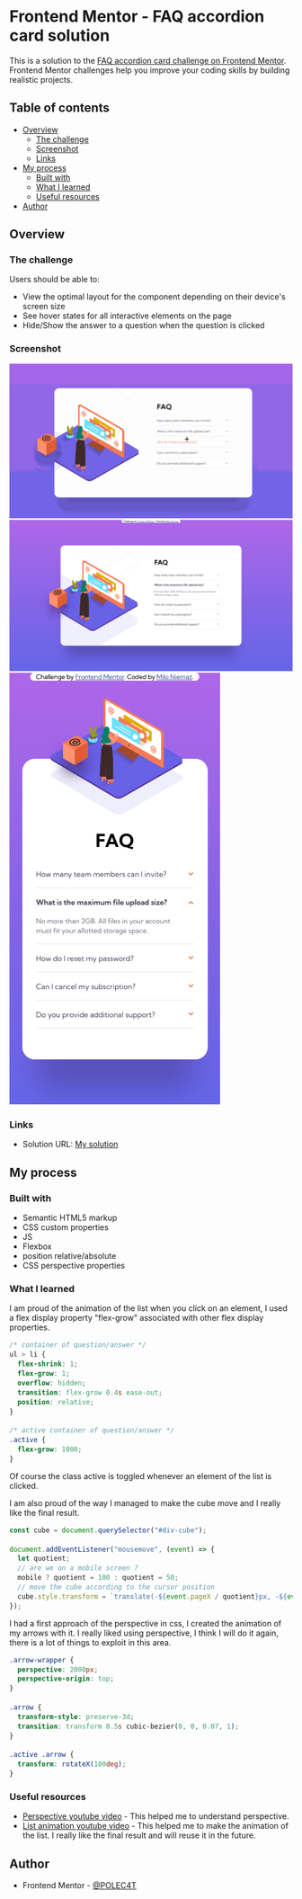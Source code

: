 # Frontend Mentor - FAQ accordion card solution

This is a solution to the [FAQ accordion card challenge on Frontend Mentor](https://www.frontendmentor.io/challenges/faq-accordion-card-XlyjD0Oam). Frontend Mentor challenges help you improve your coding skills by building realistic projects. 

## Table of contents

- [Overview](#overview)
  - [The challenge](#the-challenge)
  - [Screenshot](#screenshot)
  - [Links](#links)
- [My process](#my-process)
  - [Built with](#built-with)
  - [What I learned](#what-i-learned)
  - [Useful resources](#useful-resources)
- [Author](#author)

## Overview

### The challenge

Users should be able to:

- View the optimal layout for the component depending on their device's screen size
- See hover states for all interactive elements on the page
- Hide/Show the answer to a question when the question is clicked

### Screenshot

![](./gifAnimation.gif)
![](./screenshot.png)
![](./screenshot-mobile.png)

### Links

- Solution URL: [My solution](https://polec4t.github.io/challenge-5-faq_accordion_card_main/)

## My process

### Built with

- Semantic HTML5 markup
- CSS custom properties
- JS 
- Flexbox
- position relative/absolute
- CSS perspective properties

### What I learned

I am proud of the animation of the list when you click on an element, I used a flex display property "flex-grow" associated with other flex display properties.

```css
/* container of question/answer */
ul > li {
  flex-shrink: 1;
  flex-grow: 1;
  overflow: hidden;
  transition: flex-grow 0.4s ease-out;
  position: relative;
}

/* active container of question/answer */
.active {
  flex-grow: 1000;
}
```
Of course the class active is toggled whenever an element of the list is clicked.

I am also proud of the way I managed to make the cube move and I really like the final result.

```js
const cube = document.querySelector("#div-cube");

document.addEventListener("mousemove", (event) => {
  let quotient;
  // are we on a mobile screen ?
  mobile ? quotient = 100 : quotient = 50;
  // move the cube according to the cursor position
  cube.style.transform = `translate(-${event.pageX / quotient}px, -${event.pageY / quotient}px)`;
});
```


I had a first approach of the perspective in css, I created the animation of my arrows with it. I really liked using perspective, I think I will do it again, there is a lot of things to exploit in this area.

```css
.arrow-wrapper {
  perspective: 2000px;
  perspective-origin: top;
}

.arrow {
  transform-style: preserve-3d;
  transition: transform 0.5s cubic-bezier(0, 0, 0.07, 1);
}

.active .arrow {
  transform: rotateX(180deg);
}
```

### Useful resources

- [Perspective youtube video](https://www.youtube.com/watch?v=ursf79ZAI8c&t=577s) - This helped me to understand perspective.
- [List animation youtube video](https://www.youtube.com/watch?v=gowLBZivZDY) - This helped me to make the animation of the list. I really like the final result and will reuse it in the future.

## Author

- Frontend Mentor - [@POLEC4T](https://www.frontendmentor.io/profile/yourusername)


